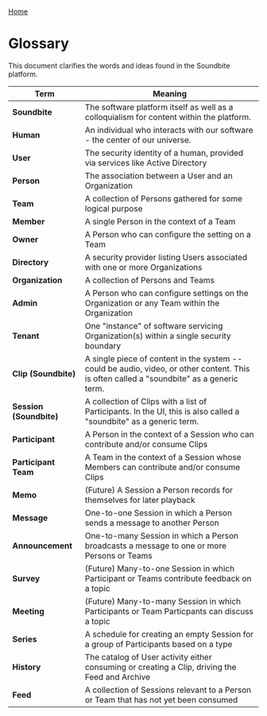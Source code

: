 [Home](../README.md)
# Glossary

This document clarifies the words and ideas found in the Soundbite platform.

|  Term | Meaning |
|--|--|
|**Soundbite** |The software platform itself as well as a colloquialism for content within the platform.|
|**Human**| An individual who interacts with our software - the center of our universe. |
|**User** | The security identity of a human, provided via services like Active Directory |
|**Person**| The association between a User and an Organization |
|**Team** | A collection of Persons gathered for some logical purpose |
|**Member** |A single Person in the context of a Team |
|**Owner** |A Person who can configure the setting on a Team |
|**Directory** |A security provider listing Users associated with one or more Organizations |
|**Organization** |A collection of Persons and Teams |
|**Admin** |A Person who can configure settings on the Organization or any Team within the Organization|
|**Tenant** |One "instance" of software servicing Organization(s) within a single security boundary |
|**Clip (Soundbite)** |A single piece of content in the system -- could be audio, video, or other content. This is often called a "soundbite" as a generic term. |
|**Session (Soundbite)** |A collection of Clips with a list of Participants. In the UI, this is also called a "soundbite" as a generic term. |
|**Participant** |A Person in the context of a Session who can contribute and/or consume Clips |
|**Participant Team**|A Team in the context of a Session whose Members can contribute and/or consume Clips|
|**Memo**| (Future) A Session a Person records for themselves for later playback |
|**Message** | One-to-one Session in which a Person sends a message to another Person|
|**Announcement** |One-to-many Session in which a Person broadcasts a message to one or more Persons or Teams|
|**Survey** |(Future) Many-to-one Session in which Participant or Teams contribute feedback on a topic|
|**Meeting** |(Future) Many-to-many Session in which Participants or Team Particpants can discuss a topic |
|**Series** |A schedule for creating an empty Session for a group of Participants based on a type |
|**History** |The catalog of User activity either consuming or creating a Clip, driving the Feed and Archive |
|**Feed** |A collection of Sessions relevant to a Person or Team that has not yet been consumed |